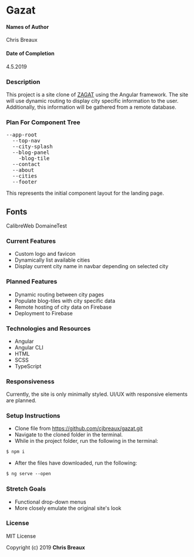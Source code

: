 # Gazat


#### Names of Author
Chris Breaux

#### Date of Completion

4.5.2019

### Description

This project is a site clone of [ZAGAT](https://www.zagat.com/) using the Angular framework. The site will use dynamic routing to display city specific information to the user. Additionally, this information will be gathered from a remote database.

### Plan For Component Tree
<pre>
--app-root
  --top-nav
  --city-splash
  --blog-panel
    -blog-tile
  --contact
  --about
  --cities
  --footer
</pre>

This represents the initial component layout for the landing page.

## Fonts

CalibreWeb
DomaineTest


### Current Features
* Custom logo and favicon
* Dynamically list available cities
* Display current city name in navbar depending on selected city

### Planned Features
* Dynamic routing between city pages
* Populate blog-tiles with city specific data
* Remote hosting of city data on Firebase
* Deployment to Firebase

### Technologies and Resources

* Angular
* Angular CLI
* HTML  
* SCSS
* TypeScript



### Responsiveness

Currently, the site is only minimally styled. UI/UX with responsive elements are planned.

### Setup Instructions
* Clone file from https://github.com/cjbreaux/gazat.git
* Navigate to the cloned folder in the terminal.
* While in the project folder, run the following in the terminal:
 ```html
$ npm i
```
* After the files have downloaded, run the following:
```html
$ ng serve --open
```



### Stretch Goals

* Functional drop-down menus
* More closely emulate the original site's look


### License

MIT License

Copyright (c) 2019 **Chris Breaux**
